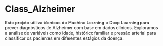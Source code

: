 # Class_Alzheimer
Este projeto utiliza técnicas de Machine Learning e Deep Learning para prever diagnósticos de Alzheimer com base em dados clínicos. Exploramos a análise de variáveis como idade, histórico familiar e pressão arterial para classificar os pacientes em diferentes estágios da doença.
